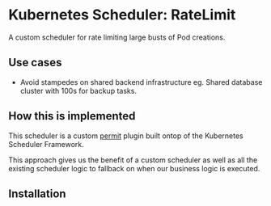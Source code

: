 Kubernetes Scheduler: RateLimit
===============================

A custom scheduler for rate limiting large busts of Pod creations.

## Use cases

* Avoid stampedes on shared backend infrastructure eg. Shared database cluster with 100s for backup tasks.

## How this is implemented

This scheduler is a custom [permit](https://kubernetes.io/docs/concepts/scheduling-eviction/scheduling-framework/#permit) plugin built ontop of the Kubernetes Scheduler Framework.

This approach gives us the benefit of a custom scheduler as well as all the existing scheduler logic to fallback on when our business logic is executed.

## Installation

